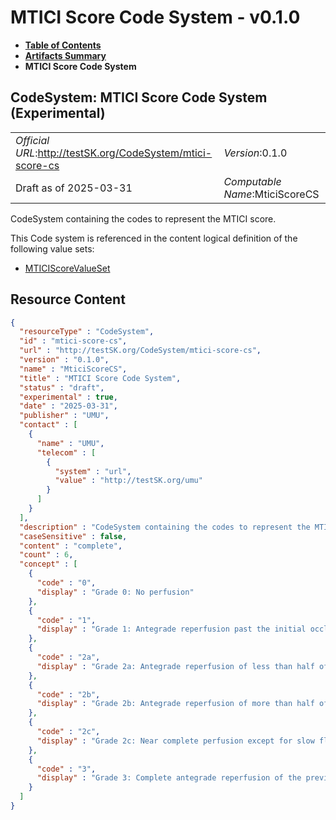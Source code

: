 # MTICI Score Code System - v0.1.0

* [**Table of Contents**](toc.md)
* [**Artifacts Summary**](artifacts.md)
* **MTICI Score Code System**

## CodeSystem: MTICI Score Code System (Experimental) 

| | |
| :--- | :--- |
| *Official URL*:http://testSK.org/CodeSystem/mtici-score-cs | *Version*:0.1.0 |
| Draft as of 2025-03-31 | *Computable Name*:MticiScoreCS |

 
CodeSystem containing the codes to represent the MTICI score. 

 This Code system is referenced in the content logical definition of the following value sets: 

* [MTICIScoreValueSet](ValueSet-mtici-score-vs.md)



## Resource Content

```json
{
  "resourceType" : "CodeSystem",
  "id" : "mtici-score-cs",
  "url" : "http://testSK.org/CodeSystem/mtici-score-cs",
  "version" : "0.1.0",
  "name" : "MticiScoreCS",
  "title" : "MTICI Score Code System",
  "status" : "draft",
  "experimental" : true,
  "date" : "2025-03-31",
  "publisher" : "UMU",
  "contact" : [
    {
      "name" : "UMU",
      "telecom" : [
        {
          "system" : "url",
          "value" : "http://testSK.org/umu"
        }
      ]
    }
  ],
  "description" : "CodeSystem containing the codes to represent the MTICI score.",
  "caseSensitive" : false,
  "content" : "complete",
  "count" : 6,
  "concept" : [
    {
      "code" : "0",
      "display" : "Grade 0: No perfusion"
    },
    {
      "code" : "1",
      "display" : "Grade 1: Antegrade reperfusion past the initial occlusion, but limited distal branch filling with little or slow distal reperfusion"
    },
    {
      "code" : "2a",
      "display" : "Grade 2a: Antegrade reperfusion of less than half of the occluded target artery previously ischemic territory"
    },
    {
      "code" : "2b",
      "display" : "Grade 2b: Antegrade reperfusion of more than half of the previously occluded target artery ischemic territory"
    },
    {
      "code" : "2c",
      "display" : "Grade 2c: Near complete perfusion except for slow flow or distal emboli in a few distal cortical vessels"
    },
    {
      "code" : "3",
      "display" : "Grade 3: Complete antegrade reperfusion of the previously occluded target artery ischemic territory, with absence of visualized occlusion in all distal branches"
    }
  ]
}

```
